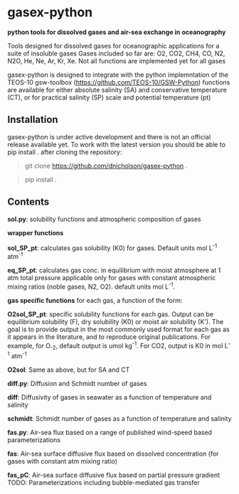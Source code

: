 # gasex-python
**python tools for dissolved gases and air-sea exchange in oceanography**

Tools designed for dissolved gases for oceanographic applications for a suite of insoluble gases
Gases included so far are: O2, CO2, CH4, CO, N2, N2O, He, Ne, Ar, Kr, Xe.  Not all functions are implemented yet for all gases

gasex-python is designed to integrate with the python implemntation of the TEOS-10 gsw-toolbox (https://github.com/TEOS-10/GSW-Python)
functions are available for either absolute  salinity (SA) and conservative temperature (CT), or for practical salinity (SP) scale and potential temperature (pt)

## Installation

gasex-python is under active development and there is not an official release available yet.  To work with the latest version you should be able to pip install . after cloning the repository:

> git clone https://github.com/dnicholson/gasex-python .

>pip install .

## Contents

**sol.py**:         solubility functions and atmospheric composition of gases

**wrapper functions**

**sol_SP_pt**:  calculates gas solubility (K0) for gases. Default units mol L<sup>-1</sup> atm<sup>-1</sup>

**eq_SP_pt**:  calculates gas conc. in equilibrium with moist atmosphere at 1 atm total pressure applicable only for gases with constant atmospheric mixing ratios (noble gases, N2, O2). default units mol L<sup>-1</sup>.

**gas specific functions**
    for each gas, a function of the form:

**O2sol_SP_pt**: specific solubility functions for each gas. Output can be equilibrium solubility (F), dry solubility (K0) or moist air solubility (K'). The goal is to provide output in the most commonly used format for each gas as it appears in the literature, and to reproduce original publications.  For example, for O<sub>-2</sub>, default output is umol kg<sup>-1</sup>.  For CO2, output is K0 in mol L<sup>-1</sup> atm<sup>-1</sup>

**O2sol**: Same as above, but for SA and CT

**diff.py**:    Diffusion and Schmidt number of gases

**diff**:           Diffusivity of gases in seawater as a function of temperature and salinity

**schmidt**:    Schmidt number of gases as a function of temperature and salinity

**fas.py**:         Air-sea flux based on a range of published wind-speed based parameterizations

**fas**:          Air-sea surface diffusive flux based on dissolved concentration (for gases with constant atm mixing ratio)

**fas_pC**:    Air-sea surface diffusive flux based on partial pressure gradient
    TODO:           Parameterizations including bubble-mediated gas transfer
